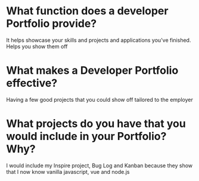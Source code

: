 # What function does a developer Portfolio provide?
It helps showcase your skills and projects and applications you've finished. Helps you show them off

# What makes a Developer Portfolio effective?
Having a few good projects that you could show off tailored to the employer

# What projects do you have that you would include in your Portfolio? Why?
I would include my Inspire project, Bug Log and Kanban because they show that I now know vanilla javascript, vue and node.js